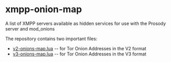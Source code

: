 # xmpp-onion-map
A list of XMPP servers available as hidden services for use with the Prosody server and mod_onions

The repository contains two important files:

 * [v2-onions-map.lua](https://github.com/qbi/xmpp-onion-map/blob/master/v2-onions-map.lua) -- for Tor Onion Addresses in the V2 format
 * [v3-onions-map.lua](https://github.com/qbi/xmpp-onion-map/blob/master/v3-onions-map.lua) -- for Tor Onion Addresses in the V3 format
